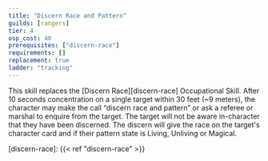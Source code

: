 ```yaml
---
title: "Discern Race and Pattern"
guilds: [rangers]
tier: 4
osp_cost: 40
prerequisites: ["discern-race"]
requirements: []
replacement: true
ladder: "tracking"
---
```

This skill replaces the [Discern Race][discern-race] Occupational Skill. After 10 seconds concentration on a single target within 30 feet (~9 meters), the character may make the call “discern race and pattern” or ask a referee or marshal to enquire from the target. The target will not be aware in-character that they have been discerned. The discern will give the race on the target's character card and if their pattern state is Living, Unliving or Magical.

[discern-race]: {{< ref "discern-race" >}}